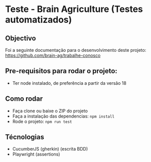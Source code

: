# Teste - Brain Agriculture (Testes automatizados)

## Objectivo

Foi a seguinte documentação para o desenvolvimento deste projeto:
https://github.com/brain-ag/trabalhe-conosco

## Pre-requisitos para rodar o projeto:

- Ter node instalado, de preferência a partir da versão 18

## Como rodar

- Faça clone ou baixe o ZIP do projeto
- Faça a instalação das dependencias: `npm install`
- Rode o projeto: `npm run test`

## Técnologias

- CucumberJS (gherkin) (escrita BDD)
- Playwright (assertions)
